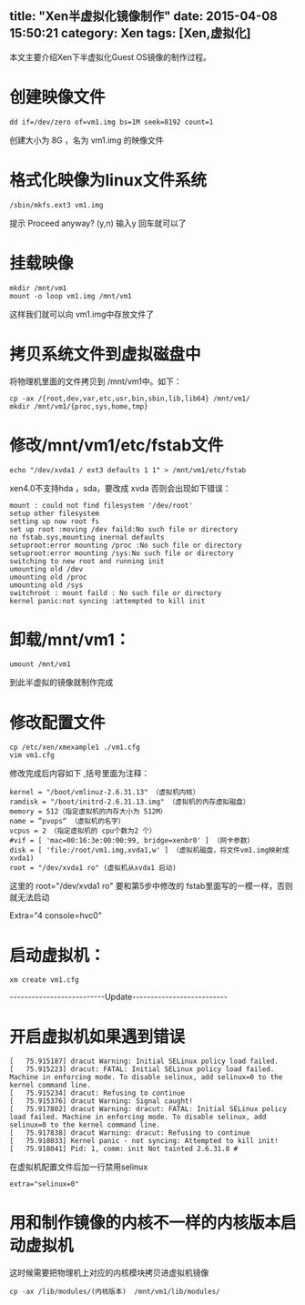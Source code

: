 title: "Xen半虚拟化镜像制作"
date: 2015-04-08 15:50:21
category: Xen
tags: [Xen,虚拟化]
---

本文主要介绍Xen下半虚拟化Guest OS镜像的制作过程。
<!--more-->

# 创建映像文件
```
dd if=/dev/zero of=vm1.img bs=1M seek=8192 count=1
```
创建大小为 8G ，名为 vm1.img 的映像文件

# 格式化映像为linux文件系统
```shell
/sbin/mkfs.ext3 vm1.img
```
提示 Proceed anyway? (y,n) 输入y 回车就可以了

# 挂载映像
```
mkdir /mnt/vm1
mount -o loop vm1.img /mnt/vm1
```
这样我们就可以向 vm1.img中存放文件了

# 拷贝系统文件到虚拟磁盘中
将物理机里面的文件拷贝到 /mnt/vm1中。如下：
```
cp -ax /{root,dev,var,etc,usr,bin,sbin,lib,lib64} /mnt/vm1/
mkdir /mnt/vm1/{proc,sys,home,tmp}
```

# 修改/mnt/vm1/etc/fstab文件
```
echo "/dev/xvda1 / ext3 defaults 1 1" > /mnt/vm1/etc/fstab
```
xen4.0不支持hda ，sda，要改成 xvda
否则会出现如下错误：
```
mount : could not find filesystem '/dev/root' 
setup other filesystem 
setting up now root fs 
set up root :moving /dev faild:No such file or directory 
no fstab.sys,mounting inernal defaults 
setuproot:error mounting /proc :No such file or directory 
setuproot:error mounting /sys:No such file or directory 
switching to new root and running init 
umounting old /dev
umounting old /proc 
umounting old /sys
switchroot : mount faild : No such file or directory 
kernel panic:not syncing :attempted to kill init
```

# 卸载/mnt/vm1：
```
umount /mnt/vm1
```
到此半虚拟的镜像就制作完成

# 修改配置文件
```
cp /etc/xen/xmexample1 ./vm1.cfg
vim vm1.cfg
```
修改完成后内容如下 ,括号里面为注释：
```
kernel = "/boot/vmlinuz-2.6.31.13" （虚拟机内核） 
ramdisk = "/boot/initrd-2.6.31.13.img" （虚拟机的内存虚拟磁盘） 
memory = 512（指定虚拟机的内存大小为 512M）
name = ”pvops“ （虚拟机的名字） 
vcpus = 2 （指定虚拟机的 cpu个数为2 个）
#vif = [ 'mac=00:16:3e:00:00:99, bridge=xenbr0' ] （网卡参数） 
disk = [ 'file:/root/vm1.img,xvda1,w' ] （虚拟机磁盘，将文件vm1.img映射成 xvda1)
root = "/dev/xvda1 ro" (虚拟机从xvda1 启动)
```
这里的 root="/dev/xvda1 ro" 要和第5步中修改的 fstab里面写的一模一样，否则就无法启动

Extra="4 console=hvc0"
# 启动虚拟机：
```
xm create vm1.cfg
```






--------------------------Update--------------------------
# 开启虚拟机如果遇到错误
```
[   75.915187] dracut Warning: Initial SELinux policy load failed.
[   75.915223] dracut: FATAL: Initial SELinux policy load failed. Machine in enforcing mode. To disable selinux, add selinux=0 to the kernel command line.
[   75.915234] dracut: Refusing to continue
[   75.915376] dracut Warning: Signal caught!
[   75.917802] dracut Warning: dracut: FATAL: Initial SELinux policy load failed. Machine in enforcing mode. To disable selinux, add selinux=0 to the kernel command line.
[   75.917838] dracut Warning: dracut: Refusing to continue
[   75.918033] Kernel panic - not syncing: Attempted to kill init!
[   75.918041] Pid: 1, comm: init Not tainted 2.6.31.8 #
```
在虚拟机配置文件后加一行禁用selinux
```
extra="selinux=0"
```

# 用和制作镜像的内核不一样的内核版本启动虚拟机
这时候需要把物理机上对应的内核模块拷贝进虚拟机镜像
```
cp -ax /lib/modules/(内核版本)  /mnt/vm1/lib/modules/
```